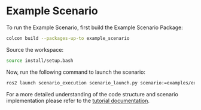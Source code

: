 # Example Scenario

To run the Example Scenario, first build the Example Scenario Package:

```bash
colcon build --packages-up-to example_scenario
```

Source the workspace:

```bash
source install/setup.bash
```

Now, run the following command to launch the scenario:

```bash
ros2 launch scenario_execution scenario_launch.py scenario:=examples/example_scenario/scenarios/example_log.osc
```

For a more detailed understanding of the code structure and scenario implementation please refer to the [tutorial documentation](https://intel-innersource.github.io/applications.robotics.mobile.scenario-execution/tutorials.html).

